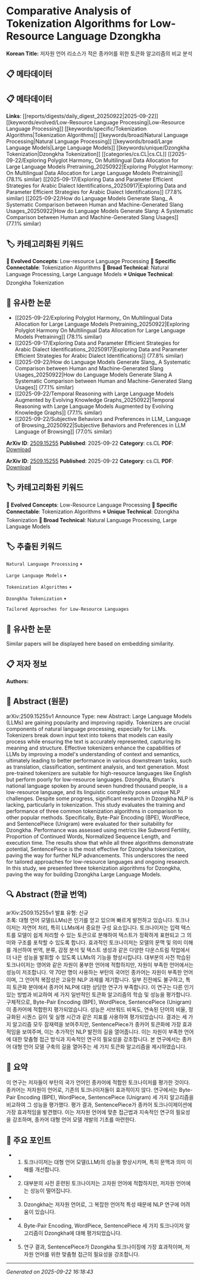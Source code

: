 # Comparative Analysis of Tokenization Algorithms for Low-Resource Language Dzongkha

**Korean Title:** 저자원 언어 리소스가 적은 종카어를 위한 토큰화 알고리즘의 비교 분석

## 📋 메타데이터

## 📋 메타데이터

**Links**: [[reports/digests/daily_digest_20250922|2025-09-22]] [[keywords/evolved/Low-Resource Language Processing|Low-Resource Language Processing]] [[keywords/specific/Tokenization Algorithms|Tokenization Algorithms]] [[keywords/broad/Natural Language Processing|Natural Language Processing]] [[keywords/broad/Large Language Models|Large Language Models]] [[keywords/unique/Dzongkha Tokenization|Dzongkha Tokenization]] [[categories/cs.CL|cs.CL]] [[2025-09-22/Exploring Polyglot Harmony_ On Multilingual Data Allocation for Large Language Models Pretraining_20250922|Exploring Polyglot Harmony: On Multilingual Data Allocation for Large Language Models Pretraining]] (78.1% similar) [[2025-09-17/Exploring Data and Parameter Efficient Strategies for Arabic Dialect Identifications_20250917|Exploring Data and Parameter Efficient Strategies for Arabic Dialect Identifications]] (77.8% similar) [[2025-09-22/How do Language Models Generate Slang_ A Systematic Comparison between Human and Machine-Generated Slang Usages_20250922|How do Language Models Generate Slang: A Systematic Comparison between Human and Machine-Generated Slang Usages]] (77.1% similar)

## 🏷️ 카테고리화된 키워드
**🚀 Evolved Concepts**: Low-resource Language Processing
**🔗 Specific Connectable**: Tokenization Algorithms
**🔬 Broad Technical**: Natural Language Processing, Large Language Models
**⭐ Unique Technical**: Dzongkha Tokenization
## 🔗 유사한 논문
- [[2025-09-22/Exploring Polyglot Harmony_ On Multilingual Data Allocation for Large Language Models Pretraining_20250922|Exploring Polyglot Harmony On Multilingual Data Allocation for Large Language Models Pretraining]] (78.1% similar)
- [[2025-09-17/Exploring Data and Parameter Efficient Strategies for Arabic Dialect Identifications_20250917|Exploring Data and Parameter Efficient Strategies for Arabic Dialect Identifications]] (77.8% similar)
- [[2025-09-22/How do Language Models Generate Slang_ A Systematic Comparison between Human and Machine-Generated Slang Usages_20250922|How do Language Models Generate Slang A Systematic Comparison between Human and Machine-Generated Slang Usages]] (77.1% similar)
- [[2025-09-22/Temporal Reasoning with Large Language Models Augmented by Evolving Knowledge Graphs_20250922|Temporal Reasoning with Large Language Models Augmented by Evolving Knowledge Graphs]] (77.1% similar)
- [[2025-09-22/Subjective Behaviors and Preferences in LLM_ Language of Browsing_20250922|Subjective Behaviors and Preferences in LLM Language of Browsing]] (77.0% similar)


**ArXiv ID**: [2509.15255](https://arxiv.org/abs/2509.15255)
**Published**: 2025-09-22
**Category**: cs.CL
**PDF**: [Download](https://arxiv.org/pdf/2509.15255.pdf)


**ArXiv ID**: [2509.15255](https://arxiv.org/abs/2509.15255)
**Published**: 2025-09-22
**Category**: cs.CL
**PDF**: [Download](https://arxiv.org/pdf/2509.15255.pdf)

## 🏷️ 카테고리화된 키워드
**🚀 Evolved Concepts**: Low-Resource Language Processing
**🔗 Specific Connectable**: Tokenization Algorithms
**⭐ Unique Technical**: Dzongkha Tokenization
**🔬 Broad Technical**: Natural Language Processing, Large Language Models

## 🏷️ 추출된 키워드



`Natural Language Processing` • 

`Large Language Models` • 

`Tokenization Algorithms` • 

`Dzongkha Tokenization` • 

`Tailored Approaches for Low-Resource Languages`



## 🔗 유사한 논문

Similar papers will be displayed here based on embedding similarity.

## 📋 저자 정보

**Authors:** 

## 📄 Abstract (원문)

arXiv:2509.15255v1 Announce Type: new 
Abstract: Large Language Models (LLMs) are gaining popularity and improving rapidly. Tokenizers are crucial components of natural language processing, especially for LLMs. Tokenizers break down input text into tokens that models can easily process while ensuring the text is accurately represented, capturing its meaning and structure. Effective tokenizers enhance the capabilities of LLMs by improving a model's understanding of context and semantics, ultimately leading to better performance in various downstream tasks, such as translation, classification, sentiment analysis, and text generation. Most pre-trained tokenizers are suitable for high-resource languages like English but perform poorly for low-resource languages. Dzongkha, Bhutan's national language spoken by around seven hundred thousand people, is a low-resource language, and its linguistic complexity poses unique NLP challenges. Despite some progress, significant research in Dzongkha NLP is lacking, particularly in tokenization. This study evaluates the training and performance of three common tokenization algorithms in comparison to other popular methods. Specifically, Byte-Pair Encoding (BPE), WordPiece, and SentencePiece (Unigram) were evaluated for their suitability for Dzongkha. Performance was assessed using metrics like Subword Fertility, Proportion of Continued Words, Normalized Sequence Length, and execution time. The results show that while all three algorithms demonstrate potential, SentencePiece is the most effective for Dzongkha tokenization, paving the way for further NLP advancements. This underscores the need for tailored approaches for low-resource languages and ongoing research. In this study, we presented three tokenization algorithms for Dzongkha, paving the way for building Dzongkha Large Language Models.

## 🔍 Abstract (한글 번역)

arXiv:2509.15255v1 발표 유형: 신규  
초록: 대형 언어 모델(LLMs)은 인기를 얻고 있으며 빠르게 발전하고 있습니다. 토크나이저는 자연어 처리, 특히 LLMs에서 중요한 구성 요소입니다. 토크나이저는 입력 텍스트를 모델이 쉽게 처리할 수 있는 토큰으로 분해하여 텍스트가 정확하게 표현되고 그 의미와 구조를 포착할 수 있도록 합니다. 효과적인 토크나이저는 모델의 문맥 및 의미 이해를 개선하여 번역, 분류, 감정 분석 및 텍스트 생성과 같은 다양한 다운스트림 작업에서 더 나은 성능을 발휘할 수 있도록 LLMs의 기능을 향상시킵니다. 대부분의 사전 학습된 토크나이저는 영어와 같은 자원이 풍부한 언어에 적합하지만, 자원이 부족한 언어에서는 성능이 저조합니다. 약 70만 명이 사용하는 부탄의 국어인 종카어는 자원이 부족한 언어이며, 그 언어적 복잡성은 고유한 NLP 과제를 제기합니다. 일부 진전에도 불구하고, 특히 토큰화 분야에서 종카어 NLP에 대한 상당한 연구가 부족합니다. 이 연구는 다른 인기 있는 방법과 비교하여 세 가지 일반적인 토큰화 알고리즘의 학습 및 성능을 평가합니다. 구체적으로, Byte-Pair Encoding (BPE), WordPiece, SentencePiece (Unigram)이 종카어에 적합한지 평가되었습니다. 성능은 서브워드 비옥도, 연속된 단어의 비율, 정규화된 시퀀스 길이 및 실행 시간과 같은 지표를 사용하여 평가되었습니다. 결과는 세 가지 알고리즘 모두 잠재력을 보여주지만, SentencePiece가 종카어 토큰화에 가장 효과적임을 보여주며, 이는 추가적인 NLP 발전의 길을 열어줍니다. 이는 자원이 부족한 언어에 대한 맞춤형 접근 방식과 지속적인 연구의 필요성을 강조합니다. 본 연구에서는 종카어 대형 언어 모델 구축의 길을 열어주는 세 가지 토큰화 알고리즘을 제시하였습니다.

## 📝 요약

이 연구는 저자들이 부탄의 국가 언어인 종카어에 적합한 토크나이저를 평가한 것이다. 종카어는 저자원이 언어로, 기존의 토크나이저들이 효과적이지 않다. 연구에서는 Byte-Pair Encoding (BPE), WordPiece, SentencePiece (Unigram) 세 가지 알고리즘을 비교하여 그 성능을 평가했다. 평가 결과, SentencePiece가 종카어 토크나이제이션에 가장 효과적임을 발견했다. 이는 저자원 언어에 맞춘 접근법과 지속적인 연구의 필요성을 강조하며, 종카어 대형 언어 모델 개발의 기초를 마련한다.

## 🎯 주요 포인트


- 1. 토크나이저는 대형 언어 모델(LLM)의 성능을 향상시키며, 특히 문맥과 의미 이해를 개선합니다.

- 2. 대부분의 사전 훈련된 토크나이저는 고자원 언어에 적합하지만, 저자원 언어에는 성능이 떨어집니다.

- 3. Dzongkha는 저자원 언어로, 그 복잡한 언어적 특성 때문에 NLP 연구에 어려움이 있습니다.

- 4. Byte-Pair Encoding, WordPiece, SentencePiece 세 가지 토크나이저 알고리즘이 Dzongkha에 대해 평가되었습니다.

- 5. 연구 결과, SentencePiece가 Dzongkha 토크나이징에 가장 효과적이며, 저자원 언어를 위한 맞춤형 접근의 필요성을 강조합니다.


---

*Generated on 2025-09-22 16:18:43*